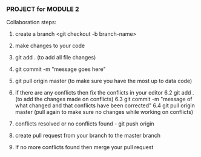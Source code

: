 ### PROJECT for MODULE 2
Collaboration steps:

1. create a branch
   <git checkout -b branch-name>
2. make changes to your code
3. git add . (to add all file changes)
4. git commit -m "message goes here"
5. git pull origin master (to make sure you have the most up to data code)
6. if there are any conflicts then fix the conflicts in your editor
   6.2 git add . (to add the changes made on conflicts)
   6.3 git commit -m "message of what changed and that conflicts have been corrected"
   6.4 git pull origin master (pull again to make sure no changes while working on conflicts)

7. conflicts resolved or no conflicts found - git push origin <your-branch-name>
8. create pull request from your branch to the master branch
9. If no more conflicts found then merge your pull request

